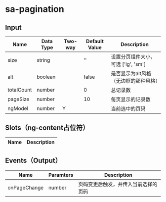 # sa-pagination

## Input

| Name | Data Type |  Two-way | Default Value | Description |
| --- | --- | --- | --- | --- |
| size | string | | '' |  设置分页组件大小，可选 ['lg', 'sm'] |
| alt | boolean | | false | 是否显示为alt风格（无边框的那种风格） |
| totalCount | number | | 0 | 总记录数 |
| pageSize | number | | 10 | 每页显示的记录数 |
| ngModel | number | Y | | 当前选中的页码 |
 
## Slots（ng-content占位符）

| Name | Description |
| --- | --- |

## Events（Output）

| Name | Paramters | Description |
| --- | --- | --- |
| onPageChange | number | 页码变更后触发，并传入当前选择的页码 |
